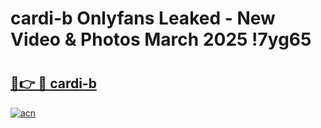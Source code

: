 # cardi-b Onlyfans Leaked - New Video & Photos March 2025 !7yg65

# <h2><a href="https://fwvy0m.iuczelnia.edu.pl?title=cardi-b&ref=7yg65">🔗👉 🔴 cardi-b</a></h2>

[![acn](https://github.com/user-attachments/assets/0f9c940e-d8b0-45ae-aac7-cd30a18b3e1c)](https://fwvy0m.iuczelnia.edu.pl?title=cardi-b&ref=7yg65)


